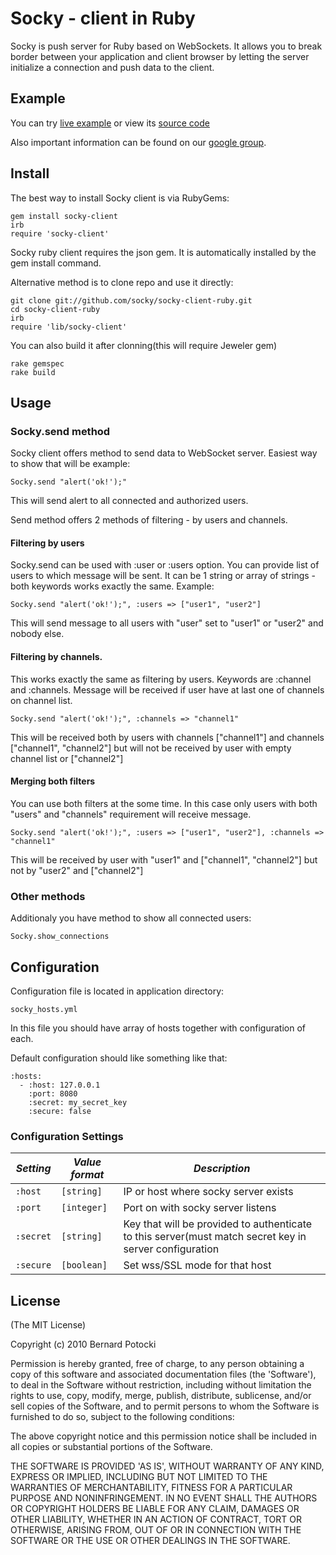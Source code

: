 Socky - client in Ruby
===========

Socky is push server for Ruby based on WebSockets. It allows you to break border between your application and client browser by letting the server initialize a connection and push data to the client.

## Example

You can try [live example](http://sockydemo.imanel.org) or view its [source code](http://github.com/socky/socky-example)

Also important information can be found on our [google group](http://groups.google.com/group/socky-users).

## Install

The best way to install Socky client is via RubyGems:

    gem install socky-client
    irb
    require 'socky-client'

Socky ruby client requires the json gem. It is automatically installed by the gem install command.

Alternative method is to clone repo and use it directly:

    git clone git://github.com/socky/socky-client-ruby.git
    cd socky-client-ruby
    irb
    require 'lib/socky-client'

You can also build it after clonning(this will require Jeweler gem)

    rake gemspec
    rake build

## Usage

### Socky.send method

Socky client offers method to send data to WebSocket server. Easiest way to show that will be example:

    Socky.send "alert('ok!');"

This will send alert to all connected and authorized users.

Send method offers 2 methods of filtering - by users and channels.

#### Filtering by users

Socky.send can be used with :user or :users option. You can provide list of users to which message will be sent. It can be 1 string or array of strings - both keywords works exactly the same. Example:

    Socky.send "alert('ok!');", :users => ["user1", "user2"]

This will send message to all users with "user" set to "user1" or "user2" and nobody else.

#### Filtering by channels.

This works exactly the same as filtering by users. Keywords are :channel and :channels. Message will be received if user have at last one of channels on channel list.

    Socky.send "alert('ok!');", :channels => "channel1"

This will be received both by users with channels ["channel1"] and channels ["channel1", "channel2"] but will not be received by user with empty channel list or ["channel2"]

#### Merging both filters

You can use both filters at the some time. In this case only users with both "users" and "channels" requirement will receive message.

    Socky.send "alert('ok!');", :users => ["user1", "user2"], :channels => "channel1"

This will be received by user with "user1" and ["channel1", "channel2"] but not by "user2" and ["channel2"]

### Other methods

Additionaly you have method to show all connected users:

    Socky.show_connections

## Configuration

Configuration file is located in application directory:

    socky_hosts.yml

In this file you should have array of hosts together with configuration of each.

Default configuration should like something like that:

    :hosts:
      - :host: 127.0.0.1
        :port: 8080
        :secret: my_secret_key
        :secure: false

### Configuration Settings

| *Setting* | *Value format* | *Description*                        |
| --------- | -------------- | ------------------------------------ |
| `:host`   | `[string]`     | IP or host where socky server exists
| `:port`   | `[integer]`    | Port on with socky server listens
| `:secret` | `[string]`     | Key that will be provided to authenticate to this server(must match secret key in server configuration
| `:secure` | `[boolean]`    | Set wss/SSL mode for that host

## License

(The MIT License)

Copyright (c) 2010 Bernard Potocki

Permission is hereby granted, free of charge, to any person obtaining a copy of this software and associated documentation files (the 'Software'), to deal in the Software without restriction, including without limitation the rights to use, copy, modify, merge, publish, distribute, sublicense, and/or sell copies of the Software, and to permit persons to whom the Software is furnished to do so, subject to the following conditions:

The above copyright notice and this permission notice shall be included in all copies or substantial portions of the Software.

THE SOFTWARE IS PROVIDED 'AS IS', WITHOUT WARRANTY OF ANY KIND, EXPRESS OR IMPLIED, INCLUDING BUT NOT LIMITED TO THE WARRANTIES OF MERCHANTABILITY, FITNESS FOR A PARTICULAR PURPOSE AND NONINFRINGEMENT.  IN NO EVENT SHALL THE AUTHORS OR COPYRIGHT HOLDERS BE LIABLE FOR ANY CLAIM, DAMAGES OR OTHER LIABILITY, WHETHER IN AN ACTION OF CONTRACT, TORT OR OTHERWISE, ARISING FROM, OUT OF OR IN CONNECTION WITH THE SOFTWARE OR THE USE OR OTHER DEALINGS IN THE SOFTWARE.